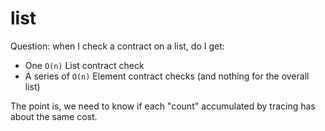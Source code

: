 list
====

Question: when I check a contract on a list, do I get:
- One `O(n)` List contract check
- A series of `O(n)` Element contract checks (and nothing for the overall list)

The point is, we need to know if each "count" accumulated by tracing has about
the same cost.
